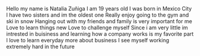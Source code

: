 Hello my name is Natalia Zuñiga
I am 19 years old
I was born in Mexico City
I have two sisters and im the oldest one
Really enjoy going to the gym and ski in snow
Hanging out with my friends and family is very important for me
Love to learn things new
Love to challenge myself
Since i am very little im intrested in buisiness and learning how a company works is my favorite part
I love to learn everyday more about business 
I see myself working extremely hard in the future

